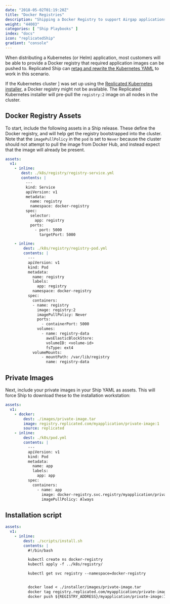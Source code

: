 ```yaml
---
date: "2018-05-02T01:19:20Z"
title: "Docker Registries"
description: "Shipping a Docker Registry to support Airgap applications"
weight: "44003"
categories: [ "Ship Playbooks" ]
index: "docs"
icon: "replicatedShip"
gradient: "console"
---
```


When distributing a Kubernetes (or Helm) application, most customers will be able to provide a Docker registry that required application images can be pushed to. Replicated Ship can [retag and rewrite the Kubernetes YAML](/docs/ship/recipes/airgap-kubernetes/) to work in this scenario.

If the Kubernetes cluster ] was set up using the [Replicated Kubernetes installer](/docs/kubernetes/customer-installations/installing-k8s-only/), a Docker registry might not be available. The Replicated Kubernetes installer will pre-pull the `registry:2` image on all nodes in the cluster.

## Docker Registry Assets

To start, include the following assets in a Ship release. These define the Docker registry, and will help get the registry bootstrapped into the cluster. Note that the `imagePullPolicy` in the `pod` is set to `Never` because the cluster should not attempt to pull the image from Docker Hub, and instead expect that the image will already be present.

```yaml
assets:
  v1:
    - inline:
       dest: ./k8s/registry/registry-service.yml
       contents: |
         ---
         kind: Service
         apiVersion: v1
         metadata:
           name: registry
           namespace: docker-registry
         spec:
           selector:
             app: registry
           ports:
             - port: 5000
               targetPort: 5000

    - inline:
        dest: ./k8s/registry/registry-pod.yml
        contents: |
          ---
          apiVersion: v1
          kind: Pod
          metadata:
            name: registry
            labels:
              app: registry
            namespace: docker-registry
          spec:
            containers:
            - name: registry
              image: registry:2
              imagePullPolicy: Never
              ports:
                - containerPort: 5000
              volumes:
                - name: registry-data
                  awsElasticBlockStore:
                  volumeID: <volume-id>
                  fsType: ext4
            volumeMounts:
                - mountPath: /var/lib/registry
                  name: registry-data
```

## Private Images

Next, include your private images in your Ship YAML as assets. This will force Ship to download these to the installation workstation:

```yaml
assets:
  v1:
    - docker:
        dest: ./images/private-image.tar
        image: registry.replicated.com/myapplication/private-image:1
        source: replicated
    - inline:
        dest: ./k8s/pod.yml
        contents: |
          ---
          apiVersion: v1
          kind: Pod
          metadata:
            name: app
            labels:
              app: app
          spec:
            containers:
              - name: app
                image: docker-registry.svc.registry/myapplication/private-image:1
                imagePullPolicy: Always
```

## Installation script

```yaml
assets:
  v1:
    - inline:
        dest: ./scripts/install.sh
        contents: |
          #!/bin/bash

          kubectl create ns docker-registry
          kubectl apply -f ../k8s/registry/

          kubectl get svc registry --namespace=docker-registry


          docker load < ./installer/images/private-image.tar
          docker tag registry.replicated.com/myapplication/private-image:1 ${REGISTRY_ADDRESS}/myapplication/private-image:1
          docker push ${REGISTRY_ADDRESS}/myapplication/private-image:1

```
